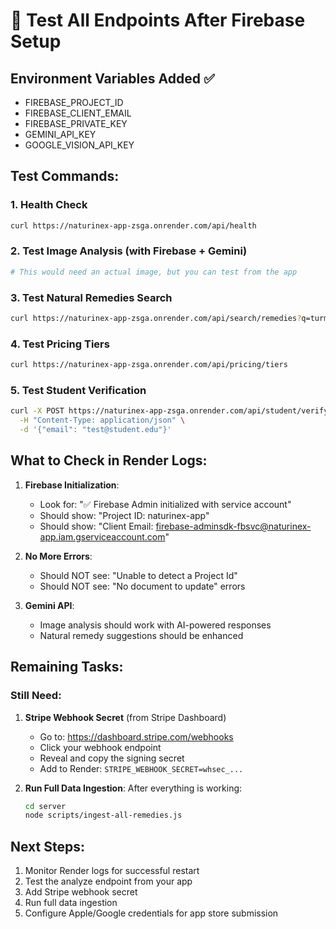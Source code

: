 # 🧪 Test All Endpoints After Firebase Setup

## Environment Variables Added ✅
- FIREBASE_PROJECT_ID
- FIREBASE_CLIENT_EMAIL  
- FIREBASE_PRIVATE_KEY
- GEMINI_API_KEY
- GOOGLE_VISION_API_KEY

## Test Commands:

### 1. Health Check
```bash
curl https://naturinex-app-zsga.onrender.com/api/health
```

### 2. Test Image Analysis (with Firebase + Gemini)
```bash
# This would need an actual image, but you can test from the app
```

### 3. Test Natural Remedies Search
```bash
curl https://naturinex-app-zsga.onrender.com/api/search/remedies?q=turmeric
```

### 4. Test Pricing Tiers
```bash
curl https://naturinex-app-zsga.onrender.com/api/pricing/tiers
```

### 5. Test Student Verification
```bash
curl -X POST https://naturinex-app-zsga.onrender.com/api/student/verify \
  -H "Content-Type: application/json" \
  -d '{"email": "test@student.edu"}'
```

## What to Check in Render Logs:

1. **Firebase Initialization**:
   - Look for: "✅ Firebase Admin initialized with service account"
   - Should show: "Project ID: naturinex-app"
   - Should show: "Client Email: firebase-adminsdk-fbsvc@naturinex-app.iam.gserviceaccount.com"

2. **No More Errors**:
   - Should NOT see: "Unable to detect a Project Id"
   - Should NOT see: "No document to update" errors

3. **Gemini API**:
   - Image analysis should work with AI-powered responses
   - Natural remedy suggestions should be enhanced

## Remaining Tasks:

### Still Need:
1. **Stripe Webhook Secret** (from Stripe Dashboard)
   - Go to: https://dashboard.stripe.com/webhooks
   - Click your webhook endpoint
   - Reveal and copy the signing secret
   - Add to Render: `STRIPE_WEBHOOK_SECRET=whsec_...`

2. **Run Full Data Ingestion**:
   After everything is working:
   ```bash
   cd server
   node scripts/ingest-all-remedies.js
   ```

## Next Steps:
1. Monitor Render logs for successful restart
2. Test the analyze endpoint from your app
3. Add Stripe webhook secret
4. Run full data ingestion
5. Configure Apple/Google credentials for app store submission